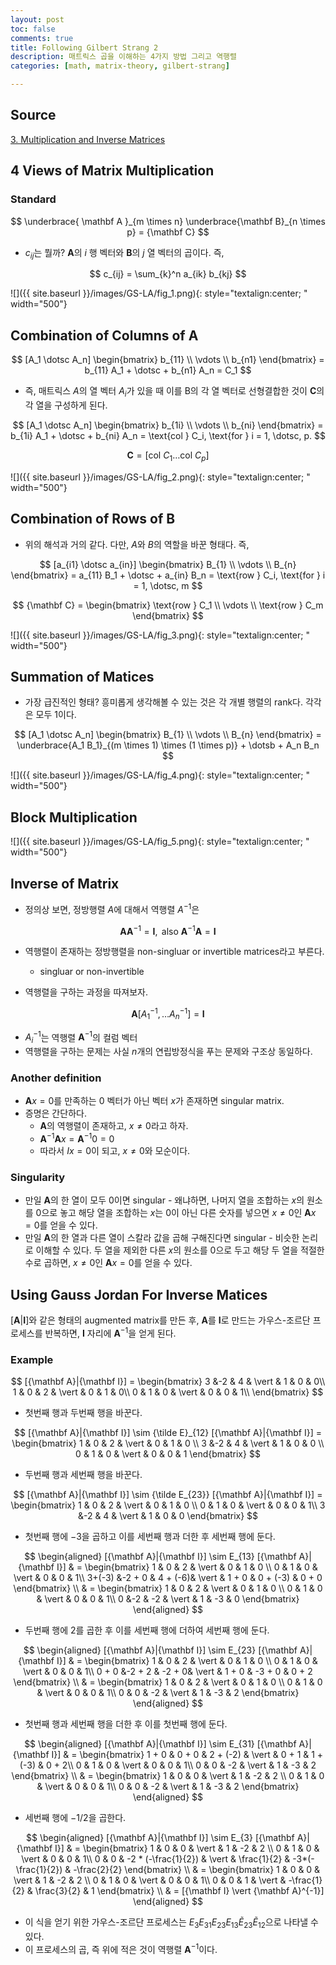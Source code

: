 ```yaml
---
layout: post
toc: false
comments: true
title: Following Gilbert Strang 2
description: 매트릭스 곱을 이해하는 4가지 방법 그리고 역행렬 
categories: [math, matrix-theory, gilbert-strang]

---
```



## Source 

[3. Multiplication and Inverse Matrices](https://www.youtube.com/watch?v=FX4C-JpTFgY)

## 4 Views of Matrix Multiplication 

### Standard 

$$
\underbrace{ \mathbf A }_{m \times n} \underbrace{\mathbf B}_{n \times p} = {\mathbf C}
$$

- $c_{ij}$는 뭘까? $\mathbf A$의 $i$ 행 벡터와 $\mathbf B$의 $j$ 열 벡터의 곱이다. 즉, 

$$
c_{ij} = \sum_{k}^n a_{ik} b_{kj}
$$

![]({{ site.baseurl }}/images/GS-LA/fig_1.png){: style="textalign:center; " width="500"}

## Combination of Columns of A 

$$
[A_1 \dotsc A_n] 
\begin{bmatrix}
b_{11} \\
\vdots \\
b_{n1}
\end{bmatrix} = b_{11} A_1 + \dotsc + b_{n1} A_n = C_1
$$

- 즉, 매트릭스 $A$의 열 벡터 $A_i$가 있을 때 이를 B의 각 열 벡터로 선형결합한 것이 $\mathbf C$의 각 열을 구성하게 된다. 

$$
[A_1 \dotsc A_n] 
\begin{bmatrix}
b_{1i} \\
\vdots \\
b_{ni}
\end{bmatrix} = b_{1i} A_1 + \dotsc + b_{ni} A_n = \text{col } C_i, \text{for } i = 1, \dotsc, p.
$$

$$
{\mathbf C} = [\text{col }C_1 \dotsc \text{col } C_p]
$$


![]({{ site.baseurl }}/images/GS-LA/fig_2.png){: style="textalign:center; " width="500"}

## Combination of Rows of B 

- 위의 해석과 거의 같다. 다만, $A$와 $B$의 역할을 바꾼 형태다. 즉, 

$$
[a_{i1} \dotsc a_{in}] 
\begin{bmatrix}
B_{1} \\
\vdots \\
B_{n}
\end{bmatrix} = a_{11} B_1 + \dotsc + a_{in} B_n = \text{row } C_i, \text{for } i = 1, \dotsc, m
$$

$$
{\mathbf C} =
\begin{bmatrix} 
\text{row } C_1 \\
\vdots \\
\text{row } C_m
\end{bmatrix}
$$


![]({{ site.baseurl }}/images/GS-LA/fig_3.png){: style="textalign:center; " width="500"}

## Summation of Matices 

- 가장 급진적인 형태? 흥미롭게 생각해볼 수 있는 것은 각 개별 행렬의 rank다. 각각은 모두 1이다. 

$$
[A_1 \dotsc A_n]
\begin{bmatrix}
B_{1} \\
\vdots \\
B_{n}
\end{bmatrix} = \underbrace{A_1 B_1}_{(m \times 1) \times (1 \times p)} + \dotsb + A_n B_n
$$

![]({{ site.baseurl }}/images/GS-LA/fig_4.png){: style="textalign:center; " width="500"}

## Block Multiplication 

![]({{ site.baseurl }}/images/GS-LA/fig_5.png){: style="textalign:center; " width="500"}

## Inverse of Matrix 

- 정의상 보면, 정방행렬 $A$에 대해서 역행렬 $A^{-1}$은 

$$
{\mathbf A} {\mathbf A}^{-1} = {\mathbf I}, \text{ also } {\mathbf A}^{-1} {\mathbf A} = {\mathbf I}
$$

- 역행렬이 존재하는 정방행렬을 non-singluar or invertible matrices라고 부른다. 
	- singluar or non-invertible 

- 역행렬을 구하는 과정을 따져보자. 

$$
{\mathbf A} [A^{-1}_1, \dotsc A^{-1}_n] = {\mathbf I}
$$

- $A^{-1}_i$는 역행렬 ${\mathbf A}^{-1}$의 컬럼 벡터 
- 역행렬을 구하는 문제는 사실 $n$개의 연립방정식을 푸는 문제와 구조상 동일하다. 

### Another definition 

- ${\mathbf A} x = 0$를 만족하는 $0$ 벡터가 아닌 벡터 $x$가 존재하면 singular matrix. 
- 증명은 간단하다. 
	- $\mathbf A$의 역행렬이 존재하고, $x \neq 0$라고 하자.
	- ${\mathbf A}^{-1} {\mathbf A} x = {\mathbf A}^{-1} 0 = 0$ 
	- 따라서 $Ix = 0$이 되고, $x \neq 0$와 모순이다.  

### Singularity 

- 만일 $\mathbf A$의 한 열이 모두 0이면 singular 
		- 왜냐하면, 나머지 열을 조합하는 $x$의 원소를 0으로 놓고 해당 열을 조합하는 $x$는 0이 아닌 다른 숫자를 넣으면 $x \neq 0$인 ${\mathbf A} x = 0$를 얻을 수 있다. 
- 만일 $\mathbf A$의 한 열과 다른 열이 스칼라 값을 곱해 구해진다면 singular 
		- 비슷한 논리로 이해할 수 있다. 두 열을 제외한 다른 $x$의 원소를 0으로 두고 해당 두 열을 적절한 수로 곱하면, $x \neq 0$인 ${\mathbf A} x = 0$를 얻을 수 있다. 

## Using Gauss Jordan For Inverse Matices 

$[{\mathbf A} \vert {\mathbf I}]$와 같은 형태의 augmented matrix를 만든 후, $\mathbf A$를 $\mathbf I$로 만드는 가우스-조르단 프로세스를 반복하면, $\mathbf I$ 자리에 ${\mathbf A}^{-1}$을 얻게 된다. 

### Example 

$$
[{\mathbf A}|{\mathbf I}] = 
\begin{bmatrix}
3 &-2 & 4 & \vert & 1 & 0 & 0\\ 
1 & 0 & 2 & \vert & 0 & 1 & 0\\
0 & 1 & 0 & \vert & 0 & 0 & 1\\
\end{bmatrix}
$$

- 첫번째 행과 두번째 행을 바꾼다. 

$$
[{\mathbf A}|{\mathbf I}]  \sim 
{\tilde E}_{12} [{\mathbf A}|{\mathbf I}]  = 
\begin{bmatrix}
1 & 0 & 2 & \vert & 0 & 1 & 0 \\
3 &-2 & 4 & \vert & 1 & 0 & 0 \\
0 & 1 & 0 & \vert & 0 & 0 & 1 
\end{bmatrix}
$$

- 두번째 행과 세번째 행을 바꾼다. 

$$
[{\mathbf A}|{\mathbf I}] \sim
{\tilde E_{23}} [{\mathbf A}|{\mathbf I}] = 
\begin{bmatrix}
1 & 0 & 2 & \vert & 0 & 1 & 0 \\
0 & 1 & 0 & \vert & 0 & 0 & 1\\
3 &-2 & 4 & \vert & 1 & 0 & 0
\end{bmatrix}
$$

- 첫번째 행에 $-3$을 곱하고 이를 세번째 행과 더한 후 세번째 행에 둔다. 

$$
\begin{aligned}
[{\mathbf A}|{\mathbf I}] \sim
E_{13} [{\mathbf A}|{\mathbf I}] & = 
\begin{bmatrix}
1 & 0 & 2 & \vert & 0 & 1 & 0 \\
0 & 1 & 0 & \vert & 0 & 0 & 1\\
3+(-3) &-2 + 0 & 4 + (-6)& \vert & 1 + 0 & 0 + (-3) & 0 + 0
\end{bmatrix} \\
& = 
\begin{bmatrix}
1 & 0 & 2 & \vert & 0 & 1 & 0 \\
0 & 1 & 0 & \vert & 0 & 0 & 1\\
0 &-2 & -2 & \vert & 1 & -3 &  0
\end{bmatrix}
\end{aligned}
$$

- 두번째 행에 2를 곱한 후 이를 세번째 행에 더하여 세번째 행에 둔다. 

$$
\begin{aligned}
[{\mathbf A}|{\mathbf I}] \sim
E_{23} [{\mathbf A}|{\mathbf I}] & = 
\begin{bmatrix}
1 & 0 & 2 & \vert & 0 & 1 & 0 \\
0 & 1 & 0 & \vert & 0 & 0 & 1\\
0 + 0 &-2 + 2 & -2 + 0& \vert & 1 + 0 & -3 + 0 &  0 + 2
\end{bmatrix} \\
& = 
\begin{bmatrix}
1 & 0 & 2 & \vert & 0 & 1 & 0 \\
0 & 1 & 0 & \vert & 0 & 0 & 1\\
0 & 0 & -2 & \vert & 1 & -3 &  2
\end{bmatrix}
\end{aligned}
$$

- 첫번째 행과 세번째 행을 더한 후 이를 첫번째 행에 둔다. 

$$
\begin{aligned}
[{\mathbf A}|{\mathbf I}] \sim
E_{31} [{\mathbf A}|{\mathbf I}] & = 
\begin{bmatrix}
1 + 0 & 0 + 0 & 2 + (-2) & \vert & 0 + 1 & 1 + (-3) & 0 + 2\\
0 & 1 & 0 & \vert & 0 & 0 & 1\\
0 & 0 & -2 & \vert & 1 & -3 &  2
\end{bmatrix} \\
& = 
\begin{bmatrix}
1 & 0 & 0 & \vert & 1 & -2 & 2 \\
0 & 1 & 0 & \vert & 0 & 0 & 1\\
0 & 0 & -2 & \vert & 1 & -3 &  2
\end{bmatrix}
\end{aligned}
$$

- 세번째 행에 $-1/2$을 곱한다. 

$$
\begin{aligned}
[{\mathbf A}|{\mathbf I}] \sim
E_{3} [{\mathbf A}|{\mathbf I}] & = 
\begin{bmatrix}
1 & 0 & 0 & \vert & 1 & -2 & 2 \\
0 & 1 & 0 & \vert & 0 & 0 & 1\\
0 & 0 & -2 * (-\frac{1}{2}) & \vert & \frac{1}{2} & -3*(-\frac{1}{2}) & -\frac{2}{2}
\end{bmatrix} \\
& = 
\begin{bmatrix}
1 & 0 & 0 & \vert & 1 & -2 & 2 \\
0 & 1 & 0 & \vert & 0 & 0 & 1\\
0 & 0 & 1 & \vert & -\frac{1}{2} & \frac{3}{2} &  1
\end{bmatrix} \\
& = [{\mathbf I} \vert {\mathbf A}^{-1}]
\end{aligned}
$$

- 이 식을 얻기 위한 가우스-조르단 프로세스는 $E_3 E_{31} E_{23} E_{13} {\tilde E_{23}} {\tilde E}_{12}$으로 나타낼 수 있다. 
- 이 프로세스의 곱, 즉 위에 적은 것이 역행렬 ${\mathbf A}^{-1}$이다. 
<!--stackedit_data:
eyJoaXN0b3J5IjpbMjE3NTUwOTA0XX0=
-->